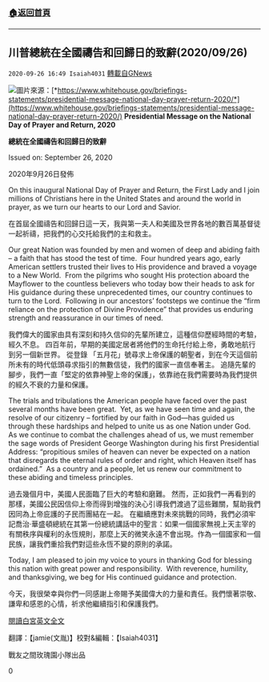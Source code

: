 ###  [:house:返回首頁](https://github.com/ourhimalayas/txt)
---

## 川普總統在全國禱告和回歸日的致辭(2020/09/26)
`2020-09-26 16:49 Isaiah4031` [轉載自GNews](https://gnews.org/zh-hant/384870/)

![]()![](https://s3.amazonaws.com/gnews-media-offload/wp-content/uploads/2020/09/26152610/WH_20200926_Prayer-photo169.png)圖片來源：[*https://www.whitehouse.gov/briefings-statements/presidential-message-national-day-prayer-return-2020/*](https://www.whitehouse.gov/briefings-statements/presidential-message-national-day-prayer-return-2020/)
**Presidential Message on the National Day of Prayer and Return, 2020**

**總統在全國禱告和回歸日的致辭**

Issued on: September 26, 2020

2020年9月26日發佈

On this inaugural National Day of Prayer and Return, the First Lady and I join millions of Christians here in the United States and around the world in prayer, as we turn our hearts to our Lord and Savior.

在首屆全國禱告和回歸日這一天，我與第一夫人和美國及世界各地的數百萬基督徒一起祈禱，把我們的心交托給我們的主和救主。

Our great Nation was founded by men and women of deep and abiding faith – a faith that has stood the test of time.  Four hundred years ago, early American settlers trusted their lives to His providence and braved a voyage to a New World.  From the pilgrims who sought His protection aboard the Mayflower to the countless believers who today bow their heads to ask for His guidance during these unprecedented times, our country continues to turn to the Lord.  Following in our ancestors’ footsteps we continue the “firm reliance on the protection of Divine Providence” that provides us enduring strength and reassurance in our times of need.

我們偉大的國家由具有深刻和持久信仰的先輩所建立，這種信仰歷經時間的考驗，經久不息。 四百年前，早期的美國定居者將他們的生命托付給上帝，勇敢地航行到另一個新世界。 從登錄 「五月花」號尋求上帝保護的朝聖者，到在今天這個前所未有的時代低頭尋求指引的無數信徒，我們的國家一直信奉著主。 追隨先輩的腳步，我們一直「堅定的依靠神聖上帝的保護」，依靠祂在我們需要時為我們提供的經久不衰的力量和保護。

The trials and tribulations the American people have faced over the past several months have been great.  Yet, as we have seen time and again, the resolve of our citizenry – fortified by our faith in God—has guided us through these hardships and helped to unite us as one Nation under God.  As we continue to combat the challenges ahead of us, we must remember the sage words of President George Washington during his first Presidential Address: “propitious smiles of heaven can never be expected on a nation that disregards the eternal rules of order and right, which Heaven itself has ordained.”  As a country and a people, let us renew our commitment to these abiding and timeless principles.

過去幾個月中，美國人民面臨了巨大的考驗和磨難。 然而，正如我們一再看到的那樣，美國公民因信仰上帝而得到增強的決心引導我們渡過了這些難關，幫助我們因同為上帝庇護的子民而團結在一起。 在繼續應對未來挑戰的同時，我們必須牢記喬治·華盛頓總統在其第一份總統講話中的聖言：如果一個國家無視上天主宰的有關秩序與權利的永恆規則，那麼上天的微笑永遠不會出現。作為一個國家和一個民族，讓我們重拾我們對這些永恆不變的原則的承諾。

Today, I am pleased to join my voice to yours in thanking God for blessing this nation with great power and responsibility.  With reverence, humility, and thanksgiving, we beg for His continued guidance and protection.

今天，我很榮幸與你們一同感謝上帝賜予美國偉大的力量和責任。我們懷著崇敬、謙卑和感恩的心情，祈求他繼續指引和保護我們。

[閱讀白宮英文全文](https://www.whitehouse.gov/briefings-statements/presidential-message-national-day-prayer-return-2020/)

翻譯：【jamie(文胤)】校對&編輯：【Isaiah4031】

戰友之間玫瑰園小隊出品

0
